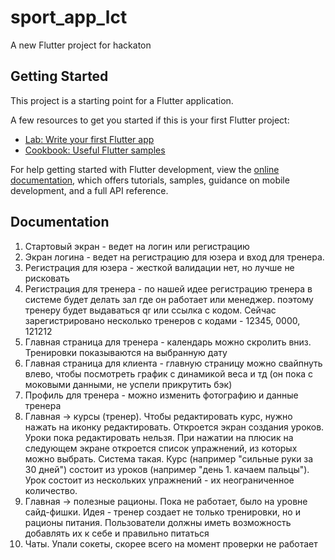 # sport_app_lct

A new Flutter project for hackaton

## Getting Started

This project is a starting point for a Flutter application.

A few resources to get you started if this is your first Flutter project:

- [Lab: Write your first Flutter app](https://docs.flutter.dev/get-started/codelab)
- [Cookbook: Useful Flutter samples](https://docs.flutter.dev/cookbook)

For help getting started with Flutter development, view the
[online documentation](https://docs.flutter.dev/), which offers tutorials,
samples, guidance on mobile development, and a full API reference.


## Documentation

1) Стартовый экран - ведет на логин или регистрацию
2) Экран логина - ведет на регистрацию для юзера и вход для тренера. 
3) Регистрация для юзера - жесткой валидации нет, но лучше не рисковать
4) Регистрация для тренера - по нашей идее регистрацию тренера в системе будет делать зал где он работает или менеджер. поэтому тренеру будет выдаваться qr или ссылка с кодом. Сейчас зарегистрировано несколько тренеров с кодами - 12345, 0000, 121212
5) Главная страница для тренера - календарь можно скролить вниз. Тренировки показываются на выбранную дату
6) Главная страница для клиента - главную страницу можно свайпнуть влево, чтобы посмотреть график с динамикой веса и тд (он пока с моковыми данными, не успели прикрутить бэк)
7) Профиль для тренера - можно изменить фотографию и данные тренера
8) Главная -> курсы (тренер). Чтобы редактировать курс, нужно нажать на иконку редактировать. Откроется экран создания уроков. Уроки пока редактировать нельзя. При нажатии на плюсик на следующем экране откроется список упражнений, из которых можно выбрать.
Система такая. Курс (например "сильные руки за 30 дней") состоит из уроков (например "день 1. качаем пальцы"). Урок состоит из нескольких упражнений - их неограниченное количество. 
9) Главная -> полезные рационы. Пока не работает, было на уровне сайд-фишки. Идея - тренер создает не только тренировки, но и рационы питания. Пользователи должны иметь возможность добавлять их к себе и правильно питаться
10) Чаты. Упали сокеты, скорее всего на момент проверки не работает
